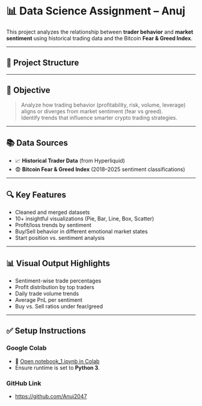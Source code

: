# 📊 Data Science Assignment – Anuj

This project analyzes the relationship between **trader behavior** and **market sentiment** using historical trading data and the Bitcoin **Fear & Greed Index**.

---

## 📁 Project Structure


---

## 📌 Objective

> Analyze how trading behavior (profitability, risk, volume, leverage) aligns or diverges from market sentiment (fear vs greed).  
> Identify trends that influence smarter crypto trading strategies.

---

## 📚 Data Sources

- 📈 **Historical Trader Data** (from Hyperliquid)  
- 😨 **Bitcoin Fear & Greed Index** (2018–2025 sentiment classifications)

---

## 🔍 Key Features

- Cleaned and merged datasets
- 10+ insightful visualizations (Pie, Bar, Line, Box, Scatter)
- Profit/loss trends by sentiment
- Buy/Sell behavior in different emotional market states
- Start position vs. sentiment analysis

---

## 📊 Visual Output Highlights

- Sentiment-wise trade percentages
- Profit distribution by top traders
- Daily trade volume trends
- Average PnL per sentiment
- Buy vs. Sell ratios under fear/greed

---

## ✅ Setup Instructions

### Google Colab
- 📎 [Open notebook_1.ipynb in Colab](https://colab.research.google.com/drive/1lstR9uasJbnntL0hicjsvx-bY7xIPr9g?usp=sharing)
- Ensure runtime is set to **Python 3**.

### GitHub Link
- https://github.com/Anuj2047
